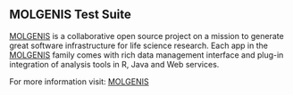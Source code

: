 MOLGENIS Test Suite-------------------[MOLGENIS](http://www.molgenis.org/ "Molgenis.org - a collaborative open source project") is a collaborative open source project on a mission to generate great software infrastructure for life science research. Each app in the[MOLGENIS](http://www.molgenis.org/ "Molgenis.org - a collaborative open source project") family comes with rich data management interface and plug-in integration of analysis tools in R, Java and Web services.For more information visit: [MOLGENIS](http://www.molgenis.org/ "Molgenis.org - a collaborative open source project")